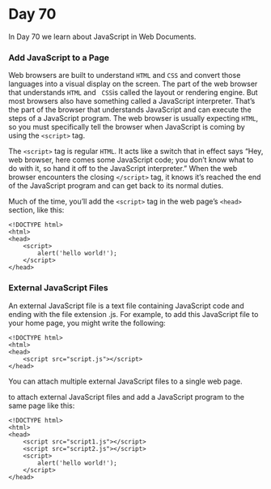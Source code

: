 # Day 70
In Day 70 we learn about  JavaScript in Web Documents. 

### Add JavaScript to a Page
Web browsers are built to understand ```HTML``` and ```CSS``` and convert those languages into a visual display on the screen. The part of the web browser that understands ```HTML``` and ``` CSS```is called the layout or rendering engine. But most browsers also have something called a JavaScript interpreter. That’s the part of the browser that understands JavaScript and can execute the steps of a JavaScript program. The web browser is usually expecting ```HTML```, so you must specifically tell the browser when JavaScript is coming by using the ```<script>``` tag.

The ```<script>``` tag is regular ```HTML```. It acts like a switch that in effect says “Hey, web browser, here comes some JavaScript code; you don’t know what to do with it, so hand it off to the JavaScript interpreter.” When the web browser encounters the closing ```</script>``` tag, it knows it’s reached the end of the JavaScript program and can get back to its normal duties.

Much of the time, you’ll add the ```<script>``` tag in the web page’s ```<head>``` section, like this:
```
<!DOCTYPE html>
<html>
<head>
    <script>
        alert('hello world!');
    </script>
</head>
```

### External JavaScript Files
An external JavaScript file is a text file containing JavaScript code and ending with the file extension .js. For example, to add this JavaScript file to your home page, you might write the following:
```
<!DOCTYPE html>
<html>
<head>
    <script src="script.js"></script>
</head>
```
You can attach multiple external JavaScript files to a single web page. 

to attach external JavaScript files and add a JavaScript program to the same page like this:
```
<!DOCTYPE html>
<html>
<head>
    <script src="script1.js"></script>
    <script src="script2.js"></script>
    <script>
        alert('hello world!');
    </script>
</head>
```
